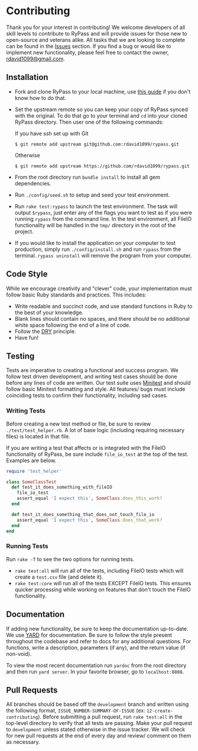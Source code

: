 # Contributing

Thank you for your interest in contributing! We welcome developers of all skill levels to contribute to RyPass and will provide issues for those new to open-source and veterans alike. All tasks that we are looking to complete can be found in the [Issues](https://github.com/rdavid1099/rypass/issues) section. If you find a bug or would like to implement new functionality, please feel free to contact the owner, [rdavid1099@gmail.com](mailto:rdavid1099@gmail.com).

## Installation

- Fork and clone RyPass to your local machine, use [this guide](https://help.github.com/articles/fork-a-repo/) if you don't know how to do that.
- Set the upstream remote so you can keep your copy of RyPass synced with the original. To do that go to your terminal and `cd` into your cloned RyPass directory. Then user one of the following commands:

   If you have ssh set up with Git
   ```
   $ git remote add upstream git@github.com:rdavid1099/rypass.git
   ```
   Otherwise
   ```
   $ git remote add upstream https://github.com/rdavid1099/rypass.git
   ```

- From the root directory run `bundle install` to install all gem dependencies.
- Run `./config/seed.sh` to setup and seed your test environment.
- Run `rake test:rypass` to launch the test environment. The task will output `$rypass`, just enter any of the flags you want to test as if you were running `rypass` from the command line. In the test environment, all FileIO functionality will be handled in the `tmp/` directory in the root of the project.
- If you would like to install the application on your computer to test production, simply run `./config/install.sh` and run `rypass` from the terminal. `rypass uninstall` will remove the program from your computer.

## Code Style

While we encourage creativity and "clever" code, your implementation must follow basic Ruby standards and practices. This includes:

- Write readable and succinct code, and use standard functions in Ruby to the best of your knowledge.
- Blank lines should contain no spaces, and there should be no additional white space following the end of a line of code.
- Follow the [DRY](https://en.wikipedia.org/wiki/Don%27t_repeat_yourself) principle.
- Have fun!

## Testing

Tests are imperative to creating a functional and success program. We follow test driven development, and writing test cases should be done before any lines of code are written. Our test suite uses [Minitest](http://ruby-doc.org/stdlib-2.0.0/libdoc/minitest/rdoc/MiniTest.html) and should follow basic Minitest formatting and style. All features/ bugs must include coinciding tests to confirm their functionality, including sad cases.

### Writing Tests

Before creating a new test method or file, be sure to review `./test/test_helper.rb`. A lot of base logic (including requiring necessary files) is located in that file.

If you are writing a test that affects or is integrated with the FileIO functionality of RyPass, be sure include `file_io_test` at the top of the test. Examples are below.

```ruby
require 'test_helper'

class SomeClassTest
  def test_it_does_something_with_fileIO
    file_io_test
    assert_equal 'I expect this', SomeClass.does_this_work?
  end

  def test_it_does_something_that_does_not_touch_file_io
    assert_equal 'I expect this', SomeClass.does_that_work?
  end
end
```

### Running Tests

Run `rake -T` to see the two options for running tests.
- `rake test:all` will run all of the tests, including FileIO tests which will create a `test.csv` file (and delete it).
- `rake test:core` will run all of the tests EXCEPT FileIO tests. This ensures quicker processing while working on features that don't touch the FileIO functionality.

## Documentation

If adding new functionality, be sure to keep the documentation up-to-date. We use [YARD](http://yardoc.org/) for documentation. Be sure to follow the style present throughout the codebase and refer to docs for any additional questions. For functions, write a description, parameters (if any), and the return value (if non-void).

To view the most recent documentation run `yardoc` from the root directory and then run `yard server`. In your favorite browser, go to `localhost:8808`.

## Pull Requests

All branches should be based off the `development` branch and written using the following format, `ISSUE_NUMBER-SUMMARY-OF-ISSUE` (ex: `12-create-contributing`). Before submitting a pull request, run `rake test:all` in the top-level directory to verify that all tests are passing. Make your pull request to `development` unless stated otherwise in the issue tracker. We will check for new pull requests at the end of every day and review/ comment on them as necessary.
